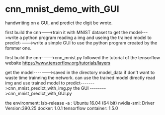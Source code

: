 # cnn_mnist_demo_with_GUI
handwriting on a GUI, and predict the digit be wrote.

first build the cnn--->train it with MNIST dataset to get the model--->write a python program reading a img and useing the trained model to predict---->write a simple GUI to use the python program created by the fommer one.

first build the cnn---->cnn_mnist.py 
                    followed the tutorial of the tensorflow website https://www.tensorflow.org/tutorials/layers 

get the model------->saved in the directory model_data
                    if don't want to waste time trainning the network. can use the trained model directly
read img and use trained model to predict------->cnn_mnist_predict_with_img.py
the GUI -------->cnn_mnist_predict_with_GUI.py

the environment:
    lsb-release -a : Ubuntu 16.04 (64 bit)
    nvidia-smi: Driver Version:390.25
    docker:   1.0.1
    tensorflow container: 1.5.0
     
